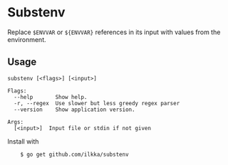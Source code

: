 # Substenv

Replace `$ENVVAR` or `${ENVVAR}` references in its input with values from the environment.

## Usage

```
substenv [<flags>] [<input>]

Flags:
  --help       Show help.
  -r, --regex  Use slower but less greedy regex parser
  --version    Show application version.

Args:
  [<input>]  Input file or stdin if not given
```

Install with

```
    $ go get github.com/ilkka/substenv
```
